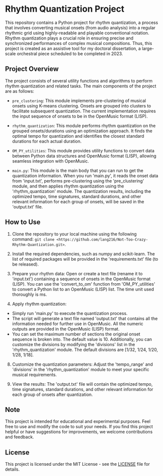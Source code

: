 # Rhythm Quantization Project

This repository contains a Python project for rhythm quantization, a process that involves converting musical onsets (from audio analysis) into a regular rhythmic grid using highly-readable and playable conventional notation. Rhythm quantization plays a crucial role in ensuring precise and synchronized performances of complex musical compositions. Thus, this project is created as an assistive tool for my doctoral dissertation, a large-scale orchestral piece scheduled to be completed in 2023.

## Project Overview

The project consists of several utility functions and algorithms to perform rhythm quantization and related tasks. The main components of the project are as follows:

- `pre_clustering`: This module implements pre-clustering of musical onsets using K-means clustering. Onsets are grouped into clusters to facilitate subsequent quantization. The current implementation requires the input sequence of onsets to be in the OpenMusic format (LISP).

- `rhythm_quantization`: This module performs rhythm quantization on the grouped onsets/durations using an optimization approach. It finds the optimal tempo for quantization and identifies the closest standard durations for each actual duration.

- `OM_PY_utilities`: This module provides utility functions to convert data between Python data structures and OpenMusic format (LISP), allowing seamless integration with OpenMusic.

- `main.py`: This module is the main body that you can run to get the quantization information. When you run 'main.py', it reads the onset data from 'input.txt', performs pre-clustering using the 'pre_clustering' module, and then applies rhythm quantization using the 'rhythm_quantization' module. The quantization results, including the optimized tempo, time signatures, standard durations, and other relevant information for each group of onsets, will be saved in the 'output.txt' file.

## How to Use

1. Clone the repository to your local machine using the following command: `git clone <https://github.com/lang216/Not-Too-Crazy-Rhythm-Quantization.git>`.

2. Install the required dependencies, such as numpy and scikit-learn. The list of required packages will be provided in the 'requirements.txt' file (to be released).

3. Prepare your rhythm data: Open or create a text file (rename it to 'input.txt') containing a sequence of onsets in the OpenMusic format (LISP). You can use the 'convert_to_om' function from 'OM_PY_utilities' to convert a Python list to an OpenMusic (LISP) list. The time unit used thoroughly is ms.

6. Apply rhythm quantization:
- Simply run 'main.py' to execute the quantization process.
- The script will generate a text file named 'output.txt' that contains all the information needed for further use in OpenMusic. All the numeric outputs are provided in the OpenMusic (LISP) format.
- You can set the maximum number of sections the original onset sequence is broken into. The default value is 10. Additionally, you can customize the divisions by modifying the 'divisions' list in the 'rhythm_quantization' module. The default divisions are [1/32, 1/24, 1/20, 1/28, 1/18].

8. Customize the quantization parameters: Adjust the 'tempo_range' and 'divisions' in the 'rhythm_quantization' module to meet your specific musical requirements.

9. View the results: The 'output.txt' file will contain the optimized tempo, time signatures, standard durations, and other relevant information for each group of onsets after quantization.

## Note

This project is intended for educational and experimental purposes. Feel free to use and modify the code to suit your needs. If you find this project helpful or have suggestions for improvements, we welcome contributions and feedback.

## License

This project is licensed under the MIT License - see the [LICENSE](LICENSE) file for details.
